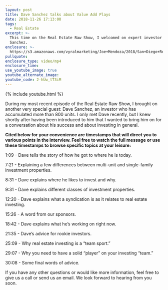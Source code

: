 ```yaml
---
layout: post
title: Dave Sanchez talks about Value Add Plays
date: 2018-11-26 17:13:00
tags:
  - Real Estate
excerpt: >-
  This time on the Real Estate Raw Show, I welcomed on expert investor Dave
  Sanchez.
enclosure: >-
  https://s3.amazonaws.com/vyralmarketing/Joe+Mendoza/2018/San+Diego+Real+Estate-+Multi-Family+Investing+With+Dave+Sanchez.mp4
pullquote:
enclosure_type: video/mp4
enclosure_time:
use_youtube_image: true
youtube_alternate_image:
youtube_code: 2-hUw_tT3iM
---
```


{% include youtube.html %}

During my most recent episode of the Real Estate Raw Show, I brought on another very special guest: Dave Sanchez, an investor who has accumulated more than 800 units. I only met Dave recently, but I knew shortly after having been introduced to him that I wanted to bring him on for a conversation about his success and about investing in general.

**Cited below for your convenience are timestamps that will direct you to various points in the interview. Feel free to watch the full message or use these timestamps to browse specific topics at your leisure:**

1:09 - Dave tells the story of how he got to where he is today.

7:21 - Explaining a few differences between multi-unit and single-family investment properties.

8:31 - Dave explains where he likes to invest and why.

9:31 - Dave explains different classes of investment properties.

12:20 - Dave explains what a syndication is as it relates to real estate investing.

15:26 - A word from our sponsors.

18:42 - Dave explains what he’s working on right now.

21:35 - Dave’s advice for rookie investors.

25:09 - Why real estate investing is a “team sport.”

29:07 - Why you need to have a solid “player” on your investing “team.”

30:08 - Some final words of advice.

If you have any other questions or would like more information, feel free to give us a call or send us an email. We look forward to hearing from you soon.

&nbsp;